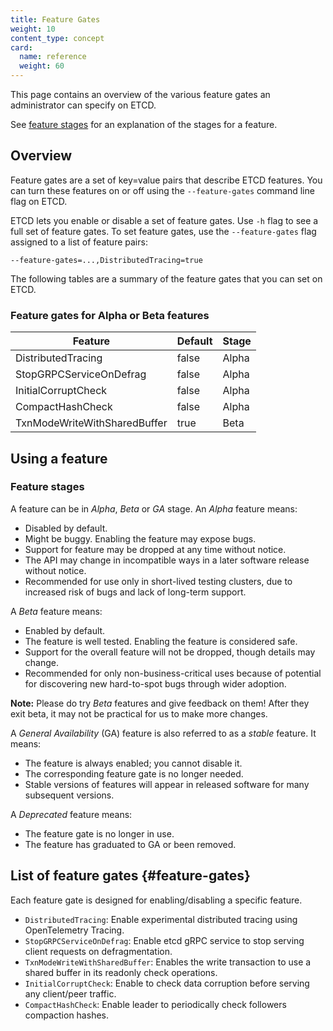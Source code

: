 ```yaml
---
title: Feature Gates
weight: 10
content_type: concept
card:
  name: reference
  weight: 60
---
```


<!-- overview -->
This page contains an overview of the various feature gates an administrator
can specify on ETCD.

See [feature stages](#feature-stages) for an explanation of the stages for a feature.


<!-- body -->
## Overview

Feature gates are a set of key=value pairs that describe ETCD features.
You can turn these features on or off using the `--feature-gates` command line flag
on ETCD.

ETCD lets you enable or disable a set of feature gates.
Use `-h` flag to see a full set of feature gates.
To set feature gates, use the `--feature-gates` flag assigned to a list of feature pairs:

```shell
--feature-gates=...,DistributedTracing=true
```

The following tables are a summary of the feature gates that you can set on
ETCD.

### Feature gates for Alpha or Beta features

| Feature                          | Default | Stage |
|----------------------------------|---------|-------|
| DistributedTracing               | false   | Alpha |
| StopGRPCServiceOnDefrag          | false   | Alpha |
| InitialCorruptCheck              | false   | Alpha |
| CompactHashCheck                 | false   | Alpha |
| TxnModeWriteWithSharedBuffer     | true    | Beta  |

## Using a feature

### Feature stages

A feature can be in *Alpha*, *Beta* or *GA* stage.
An *Alpha* feature means:

* Disabled by default.
* Might be buggy. Enabling the feature may expose bugs.
* Support for feature may be dropped at any time without notice.
* The API may change in incompatible ways in a later software release without notice.
* Recommended for use only in short-lived testing clusters, due to increased
  risk of bugs and lack of long-term support.

A *Beta* feature means:

* Enabled by default.
* The feature is well tested. Enabling the feature is considered safe.
* Support for the overall feature will not be dropped, though details may change.
* Recommended for only non-business-critical uses because of potential for
  discovering new hard-to-spot bugs through wider adoption.

**Note:**
Please do try *Beta* features and give feedback on them!
After they exit beta, it may not be practical for us to make more changes.

A *General Availability* (GA) feature is also referred to as a *stable* feature. It means:

* The feature is always enabled; you cannot disable it.
* The corresponding feature gate is no longer needed.
* Stable versions of features will appear in released software for many subsequent versions.

A *Deprecated* feature means:

* The feature gate is no longer in use.
* The feature has graduated to GA or been removed.

## List of feature gates {#feature-gates}

Each feature gate is designed for enabling/disabling a specific feature.

* `DistributedTracing`: Enable experimental distributed tracing using OpenTelemetry Tracing.
* `StopGRPCServiceOnDefrag`: Enable etcd gRPC service to stop serving client requests on defragmentation.
* `TxnModeWriteWithSharedBuffer`: Enables the write transaction to use a shared buffer in its readonly check operations.
* `InitialCorruptCheck`: Enable to check data corruption before serving any client/peer traffic.
* `CompactHashCheck`: Enable leader to periodically check followers compaction hashes.
